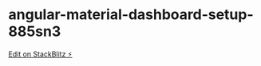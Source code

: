 # angular-material-dashboard-setup-885sn3

[Edit on StackBlitz ⚡️](https://stackblitz.com/edit/angular-material-dashboard-setup-885sn3)